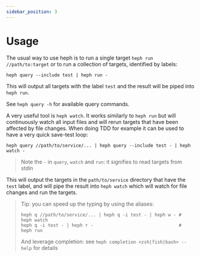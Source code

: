 ```yaml
---
sidebar_position: 3
---
```

# Usage

The usual way to use heph is to run a single target `heph run //path/to:target` or to run a collection of targets, identified by labels:

```shell
heph query --include test | heph run -
```

This will output all targets with the label `test` and the result will be piped into `heph run`.

See `heph query -h` for available query commands.

A very useful tool is `heph watch`. It works similarly to `heph run` but will continuously watch all input files and will rerun targets that have been affected by file changes. When doing TDD for example it can be used to have a very quick save-test loop:

```shell
heph query //path/to/service/... | heph query --include test - | heph watch -
```

> Note the `-` in `query`, `watch` and `run`: it signifies to read targets from stdin

This will output the targets in the `path/to/service` directory that have the `test` label, and will pipe the result into `heph watch` which will watch for file changes and run the targets. 

> Tip: you can speed up the typing by using the aliases: 
> ```shell
> heph q //path/to/service/... | heph q -i test - | heph w - # heph watch
> heph q -i test - | heph r -                                # heph run
> ```
> And leverage completion: see `heph completion <zsh|fish|bash> --help` for details
